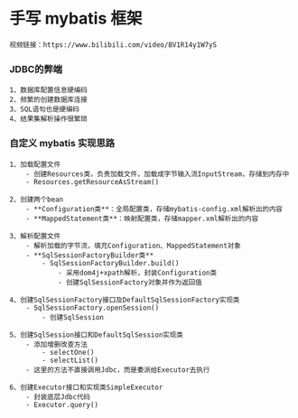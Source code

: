 
# 手写 mybatis 框架

    视频链接：https://www.bilibili.com/video/BV1R14y1W7yS

### JDBC的弊端
    
    1、数据库配置信息硬编码
    2、频繁的创建数据库连接
    3、SQL语句也是硬编码
    4、结果集解析操作很繁琐
    
### 自定义 mybatis 实现思路

    1、加载配置文件
        - 创建Resources类，负责加载文件，加载成字节输入流InputStream，存储到内存中
        - Resources.getResourceAsStream()
    
    2、创建两个bean
        - **Configuration类**：全局配置类，存储mybatis-config.xml解析出的内容
        - **MappedStatement类**：映射配置类，存储mapper.xml解析出的内容
        
    3、解析配置文件
        - 解析加载的字节流，填充Configuration、MappedStatement对象
        - **SqlSessionFactoryBuilder类**
            - SqlSessionFactoryBuilder.build()
                - 采用dom4j+xpath解析，封装Configuration类
                - 创建SqlSessionFactory对象并作为返回值
                
    4、创建SqlSessionFactory接口及DefaultSqlSessionFactory实现类
        - SqlSessionFactory.openSession()
            - 创建SqlSession
            
    5、创建SqlSession接口和DefaultSqlSession实现类
        - 添加增删改查方法
            - selectOne()
            - selectList()
        - 这里的方法不直接调用Jdbc，而是委派给Executor去执行
        
    6、创建Executor接口和实现类SimpleExecutor
        - 封装底层Jdbc代码
        - Executor.query()

